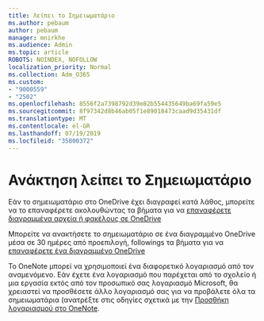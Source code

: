 ```yaml
---
title: Λείπει το Σημειωματάριο
ms.author: pebaum
author: pebaum
manager: mnirkhe
ms.audience: Admin
ms.topic: article
ROBOTS: NOINDEX, NOFOLLOW
localization_priority: Normal
ms.collection: Adm_O365
ms.custom:
- "9000559"
- "2502"
ms.openlocfilehash: 8556f2a7398792d39e82b554435649ba69fa59e5
ms.sourcegitcommit: 8f97342d8b46ab05f1e89018473caad9d35431df
ms.translationtype: MT
ms.contentlocale: el-GR
ms.lasthandoff: 07/19/2019
ms.locfileid: "35800372"
---
```

# <a name="recover-missing-notebook"></a>Ανάκτηση λείπει το Σημειωματάριο

Εάν το σημειωματάριο στο OneDrive έχει διαγραφεί κατά λάθος, μπορείτε να το επαναφέρετε ακολουθώντας τα βήματα για να [επαναφέρετε διαγραμμένα αρχεία ή φακέλους σε OneDrive](https://support.office.com/article/949ada80-0026-4db3-a953-c99083e6a84f)

Μπορείτε να ανακτήσετε το σημειωματάριο σε ένα διαγραμμένο OneDrive μέσα σε 30 ημέρες από προεπιλογή, followings τα βήματα για να [επαναφέρετε ένα διαγραμμένο OneDrive](https://docs.microsoft.com/onedrive/restore-deleted-onedrive)

Το OneNote μπορεί να χρησιμοποιεί ένα διαφορετικό λογαριασμό από τον αναμενόμενο. Εάν έχετε ένα λογαριασμό που παρέχεται από το σχολείο ή μια εργασία εκτός από τον προσωπικό σας λογαριασμό Microsoft, θα χρειαστεί να προσθέσετε άλλο λογαριασμό σας για να προβάλετε όλα τα σημειωματάρια (ανατρέξτε στις οδηγίες σχετικά με την [Προσθήκη λογαριασμού στο OneNote](https://support.office.com/article/5afff855-54ee-47e4-a773-db048d4ac299).